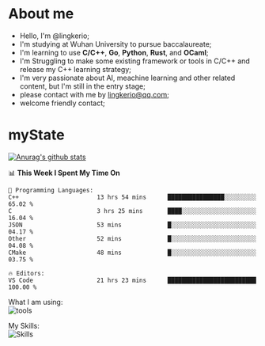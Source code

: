 # About me

- Hello, I'm @lingkerio; 
- I'm studying at Wuhan University to pursue baccalaureate;
- I'm learning to use **C/C++**, **Go**, **Python**, **Rust**, and **OCaml**;
- I'm Struggling to make some existing framework or tools in C/C++ and release my C++ learning strategy;
- I'm very passionate about AI, meachine learning and other related content, but I'm still in the entry stage;
- please contact with me by lingkerio@qq.com;
- welcome friendly contact;


# myState
[![Anurag's github stats](https://github-readme-stats.vercel.app/api?username=lingkerio&count_private=true&show_icons=true&theme=radical "![Anurag's github stats")](https://github.com/anuraghazra/github-readme-stats)

<!--[![Top Langs](https://github-readme-stats.vercel.app/api/top-langs/?username=lingkerio&layout=compact)](https://github.com/anuraghazra/github-readme-stats)-->

<!--START_SECTION:waka-->
📊 **This Week I Spent My Time On** 

```text
💬 Programming Languages: 
C++                      13 hrs 54 mins      ████████████████░░░░░░░░░   65.02 % 
C                        3 hrs 25 mins       ████░░░░░░░░░░░░░░░░░░░░░   16.04 % 
JSON                     53 mins             █░░░░░░░░░░░░░░░░░░░░░░░░   04.17 % 
Other                    52 mins             █░░░░░░░░░░░░░░░░░░░░░░░░   04.08 % 
CMake                    48 mins             █░░░░░░░░░░░░░░░░░░░░░░░░   03.75 % 

🔥 Editors: 
VS Code                  21 hrs 23 mins      █████████████████████████   100.00 % 
```


<!--END_SECTION:waka-->

What I am using:  
![tools](https://skillicons.dev/icons?i=discord,twitter,gitlab,git,github,neovim,md,matlab,stackoverflow,visualstudio,vscode,pycharm)  


My Skills:  
![Skills](https://skillicons.dev/icons?i=bash,c,cpp,cmake,ocaml,docker,latex,go,html,codepen,java,linux,powershell,py,qt,regex,rust,php)  
